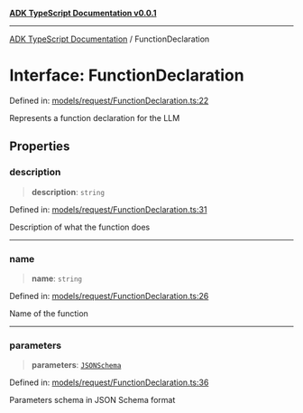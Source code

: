 [**ADK TypeScript Documentation v0.0.1**](../README.md)

***

[ADK TypeScript Documentation](../globals.md) / FunctionDeclaration

# Interface: FunctionDeclaration

Defined in: [models/request/FunctionDeclaration.ts:22](https://github.com/pontus-devoteam/adk-typescript/blob/9fe8a397cfb495545a029b2d9b6f8a0adf2c2de5/src/models/request/FunctionDeclaration.ts#L22)

Represents a function declaration for the LLM

## Properties

### description

> **description**: `string`

Defined in: [models/request/FunctionDeclaration.ts:31](https://github.com/pontus-devoteam/adk-typescript/blob/9fe8a397cfb495545a029b2d9b6f8a0adf2c2de5/src/models/request/FunctionDeclaration.ts#L31)

Description of what the function does

***

### name

> **name**: `string`

Defined in: [models/request/FunctionDeclaration.ts:26](https://github.com/pontus-devoteam/adk-typescript/blob/9fe8a397cfb495545a029b2d9b6f8a0adf2c2de5/src/models/request/FunctionDeclaration.ts#L26)

Name of the function

***

### parameters

> **parameters**: [`JSONSchema`](JSONSchema.md)

Defined in: [models/request/FunctionDeclaration.ts:36](https://github.com/pontus-devoteam/adk-typescript/blob/9fe8a397cfb495545a029b2d9b6f8a0adf2c2de5/src/models/request/FunctionDeclaration.ts#L36)

Parameters schema in JSON Schema format
